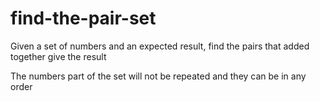 # find-the-pair-set
Given a set of numbers and an expected result, find the pairs that added together give the result

The numbers part of the set will not be repeated and they can be in any order 